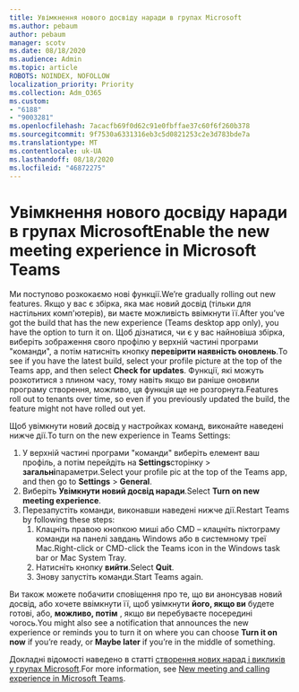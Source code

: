 ```yaml
---
title: Увімкнення нового досвіду наради в групах Microsoft
ms.author: pebaum
author: pebaum
manager: scotv
ms.date: 08/18/2020
ms.audience: Admin
ms.topic: article
ROBOTS: NOINDEX, NOFOLLOW
localization_priority: Priority
ms.collection: Adm_O365
ms.custom:
- "6188"
- "9003281"
ms.openlocfilehash: 7acacfb69f0d62c91e0fbffae37c60f6f260b378
ms.sourcegitcommit: 9f7530a6331316eb3c5d0821253c2e3d783bde7a
ms.translationtype: MT
ms.contentlocale: uk-UA
ms.lasthandoff: 08/18/2020
ms.locfileid: "46872275"
---
```

# <a name="enable-the-new-meeting-experience-in-microsoft-teams"></a><span data-ttu-id="00500-102">Увімкнення нового досвіду наради в групах Microsoft</span><span class="sxs-lookup"><span data-stu-id="00500-102">Enable the new meeting experience in Microsoft Teams</span></span>

<span data-ttu-id="00500-103">Ми поступово розкокаємо нові функції.</span><span class="sxs-lookup"><span data-stu-id="00500-103">We’re gradually rolling out new features.</span></span> <span data-ttu-id="00500-104">Якщо у вас є збірка, яка має новий досвід (тільки для настільних комп'ютерів), ви маєте можливість ввімкнути її.</span><span class="sxs-lookup"><span data-stu-id="00500-104">After you’ve got the build that has the new experience (Teams desktop app only), you have the option to turn it on.</span></span> <span data-ttu-id="00500-105">Щоб дізнатися, чи є у вас найновіша збірка, виберіть зображення свого профілю у верхній частині програми "команди", а потім натисніть кнопку  **перевірити наявність оновлень**.</span><span class="sxs-lookup"><span data-stu-id="00500-105">To see if you have the latest build, select your profile picture at the top of the Teams app, and then select  **Check for updates**.</span></span> <span data-ttu-id="00500-106">Функції, які можуть розкотитися з плином часу, тому навіть якщо ви раніше оновили програму створення, можливо, ця функція ще не розгорнута.</span><span class="sxs-lookup"><span data-stu-id="00500-106">Features roll out to tenants over time, so even if you previously updated the build, the feature might not have rolled out yet.</span></span>  

<span data-ttu-id="00500-107">Щоб увімкнути новий досвід у настройках команд, виконайте наведені нижче дії.</span><span class="sxs-lookup"><span data-stu-id="00500-107">To turn on the new experience in Teams Settings:</span></span>

1. <span data-ttu-id="00500-108">У верхній частині програми "команди" виберіть елемент ваш профіль, а потім перейдіть на **Settings**сторінку  >   **загальні**параметри.</span><span class="sxs-lookup"><span data-stu-id="00500-108">Select your profile pic at the top of the Teams app, and then go to **Settings** >  **General**.</span></span> 
2. <span data-ttu-id="00500-109">Виберіть **Увімкнути новий досвід наради**.</span><span class="sxs-lookup"><span data-stu-id="00500-109">Select **Turn on new meeting experience**.</span></span>
3. <span data-ttu-id="00500-110">Перезапустіть команди, виконавши наведені нижче дії.</span><span class="sxs-lookup"><span data-stu-id="00500-110">Restart Teams by following these steps:</span></span>
    1. <span data-ttu-id="00500-111">Клацніть правою кнопкою миші або CMD – клацніть піктограму команди на панелі завдань Windows або в системному треї Mac.</span><span class="sxs-lookup"><span data-stu-id="00500-111">Right-click or CMD-click the Teams icon in the Windows task bar or Mac System Tray.</span></span>
    2. <span data-ttu-id="00500-112">Натисніть кнопку **вийти**.</span><span class="sxs-lookup"><span data-stu-id="00500-112">Select **Quit**.</span></span>
    3. <span data-ttu-id="00500-113">Знову запустіть команди.</span><span class="sxs-lookup"><span data-stu-id="00500-113">Start Teams again.</span></span>

<span data-ttu-id="00500-114">Ви також можете побачити сповіщення про те, що ви анонсував новий досвід, або хочете ввімкнути її, щоб увімкнути  **його, якщо ви**  будете готові, або,  **можливо, потім** , якщо ви перебуваєте посередині чогось.</span><span class="sxs-lookup"><span data-stu-id="00500-114">You might also see a notification that announces the new experience or reminds you to turn it on where you can choose  **Turn it on now**  if you’re ready, or  **Maybe later** if you’re in the middle of something.</span></span>  

<span data-ttu-id="00500-115">Докладні відомості наведено в статті [створення нових нарад і викликів у групах Microsoft](https://techcommunity.microsoft.com/t5/microsoft-teams-blog/new-meeting-and-calling-experience-in-microsoft-teams/ba-p/1537581).</span><span class="sxs-lookup"><span data-stu-id="00500-115">For more information, see [New meeting and calling experience in Microsoft Teams](https://techcommunity.microsoft.com/t5/microsoft-teams-blog/new-meeting-and-calling-experience-in-microsoft-teams/ba-p/1537581).</span></span>
